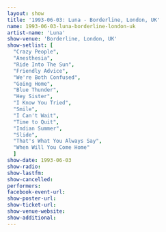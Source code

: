```yaml
---
layout: show
title: '1993-06-03: Luna - Borderline, London, UK'
name: 1993-06-03-luna-borderline-london-uk
artist-name: 'Luna'
show-venue: 'Borderline, London, UK'
show-setlist: [
  "Crazy People",
  "Anesthesia",
  "Ride Into The Sun",
  "Friendly Advice",
  "We're Both Confused",
  "Going Home",
  "Blue Thunder",
  "Hey Sister",
  "I Know You Tried",
  "Smile",
  "I Can't Wait",
  "Time to Quit",
  "Indian Summer",
  "Slide",
  "That's What You Always Say",
  "When Will You Come Home"
  ]
show-date: 1993-06-03
show-radio: 
show-lastfm: 
show-cancelled: 
performers: 
facebook-event-url: 
show-poster-url: 
show-ticket-url: 
show-venue-website: 
show-additional: 
---
```


